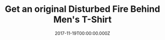 ---
campaign-uuid: "c-64b50a4b-e1fe-4c4a-9b75-980774ccf326"
type: "Product"
category: "Fashion"
date: "2017-11-19T00:00:00.000Z"
end-date: "2018-01-31T00:00:00.000Z"
disable-form: false
is_promoted: false
has_entry_page: false
title: "Get an original Disturbed Fire Behind Men's T-Shirt"
competition-description: "<p>Heavy cotton classic fit adult Gildan t-shirt with taped\
  \ neck and shoulders, pre-shrunk jersey knit and quarter-turned to eliminate creases.<br/>Fabric\
  \ - 100% Cotton (Heather Grey, 90% cotton 10% polyester) Weight - White 175gsm,\
  \ Colours 185gsm</p>\n"
banner-img: "nmemerch-disturbed_main.jpg"
logo-left-href: "https://nmemerch.com/products/disturbed-fire-behind-mens-t-shirt?variant=26194868613"
logo-left-image: "nmemerch-logo.jpg"
logo-left-title: "NME Merch"
has-winner: false
country-restrictions:
- "GB"
---